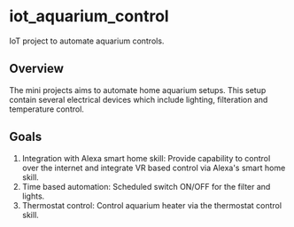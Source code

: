 # iot_aquarium_control
IoT project to automate aquarium controls.

## Overview
The mini projects aims to automate home aquarium setups. This setup contain several
electrical devices which include lighting, filteration and temperature control.

## Goals
1. Integration with Alexa smart home skill: Provide capability to control over
the internet and integrate VR based control via Alexa's smart home skill.
2. Time based automation: Scheduled switch ON/OFF for the filter and lights.
3. Thermostat control: Control aquarium heater via the thermostat control skill.

